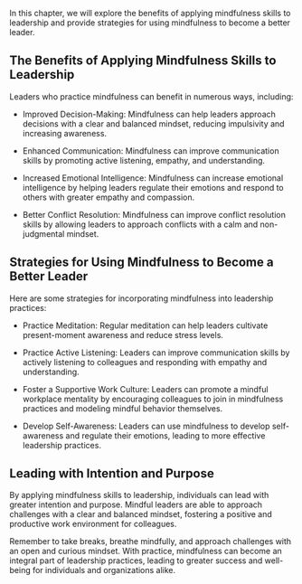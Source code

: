 
In this chapter, we will explore the benefits of applying mindfulness skills to leadership and provide strategies for using mindfulness to become a better leader.

The Benefits of Applying Mindfulness Skills to Leadership
---------------------------------------------------------

Leaders who practice mindfulness can benefit in numerous ways, including:

* Improved Decision-Making: Mindfulness can help leaders approach decisions with a clear and balanced mindset, reducing impulsivity and increasing awareness.

* Enhanced Communication: Mindfulness can improve communication skills by promoting active listening, empathy, and understanding.

* Increased Emotional Intelligence: Mindfulness can increase emotional intelligence by helping leaders regulate their emotions and respond to others with greater empathy and compassion.

* Better Conflict Resolution: Mindfulness can improve conflict resolution skills by allowing leaders to approach conflicts with a calm and non-judgmental mindset.

Strategies for Using Mindfulness to Become a Better Leader
----------------------------------------------------------

Here are some strategies for incorporating mindfulness into leadership practices:

* Practice Meditation: Regular meditation can help leaders cultivate present-moment awareness and reduce stress levels.

* Practice Active Listening: Leaders can improve communication skills by actively listening to colleagues and responding with empathy and understanding.

* Foster a Supportive Work Culture: Leaders can promote a mindful workplace mentality by encouraging colleagues to join in mindfulness practices and modeling mindful behavior themselves.

* Develop Self-Awareness: Leaders can use mindfulness to develop self-awareness and regulate their emotions, leading to more effective leadership practices.

Leading with Intention and Purpose
----------------------------------

By applying mindfulness skills to leadership, individuals can lead with greater intention and purpose. Mindful leaders are able to approach challenges with a clear and balanced mindset, fostering a positive and productive work environment for colleagues.

Remember to take breaks, breathe mindfully, and approach challenges with an open and curious mindset. With practice, mindfulness can become an integral part of leadership practices, leading to greater success and well-being for individuals and organizations alike.
